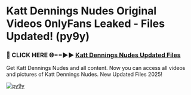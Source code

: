 # Katt Dennings Nudes Original Videos 0nlyFans Leaked - Files Updated! (py9y)

<h3>🔴 CLICK HERE 🌐==►► <a href="https://tinyurl.com/y5r63du9" rel="nofollow">Katt Dennings Nudes Updated Files</a></h3>

Get Katt Dennings Nudes and all content. Now you can access all videos and pictures of Katt Dennings Nudes. New Updated Files 2025!

[![py9y](https://i.imgur.com/UVo9nyh.gif)](https://tinyurl.com/y5r63du9)